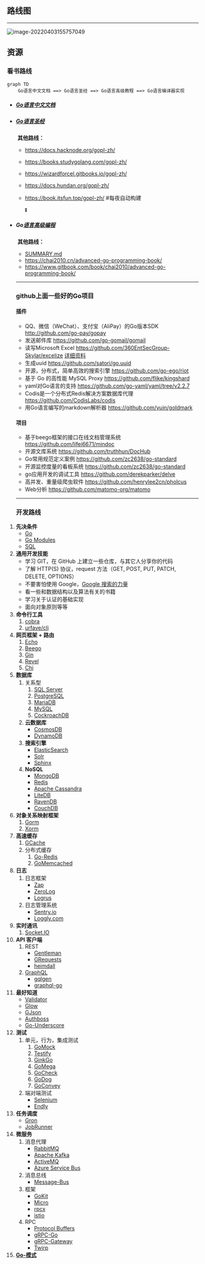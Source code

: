 

## 路线图

---

![image-20220403155757049](https://sm.nsddd.top/QkPSJrhimqpXLGz.png?mail:3293172751@qq.com)



## 资源

### 看书路线

```mermaid
graph TD
	Go语言中文文档 ==> Go语言圣经 ==> Go语言高级教程 ==> Go语言编译器实现
```



+ ##### [Go语言中文文档](https://www.topgoer.com/)

+ ##### [Go语言圣经](https://github.com/gopl-zh/gopl-zh.github.com)

  ​	**其他路线：**

  + https://docs.hacknode.org/gopl-zh/

  + https://books.studygolang.com/gopl-zh/

  + https://wizardforcel.gitbooks.io/gopl-zh/

  + https://docs.hundan.org/gopl-zh/

  + https://book.itsfun.top/gopl-zh/          #每夜自动构建

    ⏬ 

+ ##### Go[语言高级编程](https://github.com/chai2010/advanced-go-programming-book)

  ​	**其他路线：**

  + [SUMMARY.md](https://github.com/chai2010/advanced-go-programming-book/blob/master/SUMMARY.md)
  + https://chai2010.cn/advanced-go-programming-book/
  + https://www.gitbook.com/book/chai2010/advanced-go-programming-book/

  ---

  ### github上面一些好的Go项目
  
  ####  插件
  
  - QQ、微信（WeChat）、支付宝（AliPay）的Go版本SDK http://github.com/go-pay/gopay
  - 发送邮件库 https://github.com/go-gomail/gomail
  - 读写Microsoft Excel https://github.com/360EntSecGroup-Skylar/excelize [详细资料](https://pan.baidu.com/s/1fBUBE2nmE0NNa066mcp4nw)
  - 生成uuid https://github.com/satori/go.uuid
  - 开源，分布式，简单高效的搜索引擎 https://github.com/go-ego/riot
  - 基于 Go 的高性能 MySQL Proxy https://github.com/flike/kingshard
  - yaml对Go语言的支持 https://github.com/go-yaml/yaml/tree/v2.2.7
  - Codis是一个分布式Redis解决方案数据库代理 https://github.com/CodisLabs/codis
  - 用Go语言编写的markdown解析器 https://github.com/yuin/goldmark
  
  #### 项目
  
  - 基于beego框架的接口在线文档管理系统 https://github.com/lifei6671/mindoc
  - 开源文库系统 https://github.com/truthhun/DocHub
  - Go常用规范定义案例 https://github.com/zc2638/go-standard
  - 开源监控度量的看板系统 https://github.com/zc2638/go-standard
  - go应用开发的调试工具 https://github.com/derekparker/delve
  - 高并发、重量级爬虫软件 https://github.com/henrylee2cn/pholcus
  - Web分析 https://github.com/matomo-org/matomo
  
  ----
  
  ### 开发路线

1. **先决条件**
   - [Go](https://golangbot.com/)
   - [Go Modules](https://blog.golang.org/using-go-modules)
   - [SQL](https://www.w3schools.com/sql/default.asp)
2. **通用开发技能**
   - 学习 GIT，在 GitHub 上建立一些仓库，与其它人分享你的代码
   - 了解 HTTP(S) 协议，request 方法（GET, POST, PUT, PATCH, DELETE, OPTIONS）
   - 不要害怕使用 Google，[Google 搜索的力量](http://www.powersearchingwithgoogle.com/)
   - 看一些和数据结构以及算法有关的书籍
   - 学习关于认证的基础实现
   - 面向对象原则等等
3. **命令行工具**
   1. [cobra](https://github.com/spf13/cobra)
   2. [urfave/cli](https://github.com/urfave/cli)
4. **网页框架 + 路由**
   1. [Echo](https://github.com/labstack/echo)
   2. [Beego](https://github.com/astaxie/beego)
   3. [Gin](https://github.com/gin-gonic/gin)
   4. [Revel](https://github.com/revel/revel)
   5. [Chi](https://github.com/go-chi/chi)
5. **数据库**
   1. 关系型
      1. [SQL Server](https://www.microsoft.com/en-us/sql-server/sql-server-2017)
      2. [PostgreSQL](https://www.postgresql.org/)
      3. [MariaDB](https://mariadb.org/)
      4. [MySQL](https://www.mysql.com/)
      5. [CockroachDB](https://www.cockroachlabs.com/)
   2. **云数据库**
      - [CosmosDB](https://docs.microsoft.com/en-us/azure/cosmos-db)
      - [DynamoDB](https://aws.amazon.com/dynamodb/)
   3. **搜索引擎**
      - [ElasticSearch](https://www.elastic.co/)
      - [Solr](http://lucene.apache.org/solr/)
      - [Sphinx](http://sphinxsearch.com/)
   4. **NoSQL**
      - [MongoDB](https://www.mongodb.com/)
      - [Redis](https://redis.io/)
      - [Apache Cassandra](http://cassandra.apache.org/)
      - [LiteDB](https://github.com/mbdavid/LiteDB)
      - [RavenDB](https://github.com/ravendb/ravendb)
      - [CouchDB](http://couchdb.apache.org/)
6. **对象关系映射框架**
   1. [Gorm](https://github.com/jinzhu/gorm)
   2. [Xorm](https://github.com/go-xorm/xorm)
7. **高速缓存**
   1. [GCache](https://github.com/bluele/gcache)
   2. 分布式缓存
      1. [Go-Redis](https://github.com/go-redis/redis)
      2. [GoMemcached](https://github.com/bradfitz/gomemcache)
8. **日志**
   1. 日志框架
      - [Zap](https://github.com/uber-go/zap)
      - [ZeroLog](https://github.com/rs/zerolog)
      - [Logrus](https://github.com/sirupsen/logrus)
   2. 日志管理系统
      - [Sentry.io](http://sentry.io)
      - [Loggly.com](https://loggly.com)
9. **实时通讯**
   1. [Socket.IO](https://socket.io/)
10. **API 客户端**
    1. REST
       - [Gentleman](https://github.com/h2non/gentleman)
       - [GRequests](https://github.com/kennethreitz/grequests)
       - [heimdall](https://github.com/heimdal/heimdal)
    2. [GraphQL](https://graphql.org/)
       - [gqlgen](https://github.com/99designs/gqlgen)
       - [graphql-go](https://github.com/graph-gophers/graphql-go)
11. **最好知道**
    - [Validator](https://github.com/chriso/validator.js/)
    - [Glow](https://github.com/pytorch/glow)
    - [GJson](https://github.com/tidwall/gjson)
    - [Authboss](https://github.com/volatiletech/authboss)
    - [Go-Underscore](https://github.com/ahl5esoft/golang-underscore)
12. **测试**
    1. 单元，行为，集成测试
       1. [GoMock](https://github.com/golang/mock)
       2. [Testify](https://github.com/stretchr/testify)
       3. [GinkGo](https://github.com/onsi/ginkgo)
       4. [GoMega](https://github.com/onsi/gomega)
       5. [GoCheck](https://github.com/go-check/check)
       6. [GoDog](https://github.com/DATA-DOG/godog)
       7. [GoConvey](https://github.com/smartystreets/goconvey)
    2. 端对端测试
       - [Selenium](https://github.com/tebeka/selenium)
       - [Endly](https://github.com/viant/endly)
13. **任务调度**
    - [Gron](https://github.com/roylee0704/gron)
    - [JobRunner](https://github.com/bamzi/jobrunner)
14. **微服务**
    1. 消息代理
       - [RabbitMQ](https://www.rabbitmq.com/tutorials/tutorial-one-go.html)
       - [Apache Kafka](https://kafka.apache.org/)
       - [ActiveMQ](https://github.com/apache/activemq)
       - [Azure Service Bus](https://docs.microsoft.com/en-us/azure/service-bus-messaging/service-bus-messaging-overview)
    2. 消息总线
       - [Message-Bus](https://github.com/vardius/message-bus)
    3. 框架
       - [GoKit](https://github.com/go-kit/kit)
       - [Micro](https://github.com/micro/go-micro)
       - [rpcx](https://github.com/smallnest/rpcx)
       - [istio](https://github.com/istio/istio)
    4. RPC
       - [Protocol Buffers](https://github.com/protocolbuffers/protobuf)
       - [gRPC-Go](https://github.com/grpc/grpc-go)
       - [gRPC-Gateway](https://github.com/grpc-ecosystem/grpc-gateway)
       - [Twirp](https://github.com/twitchtv/twirp)
15. **[Go-模式](https://github.com/tmrts/go-patterns)**

